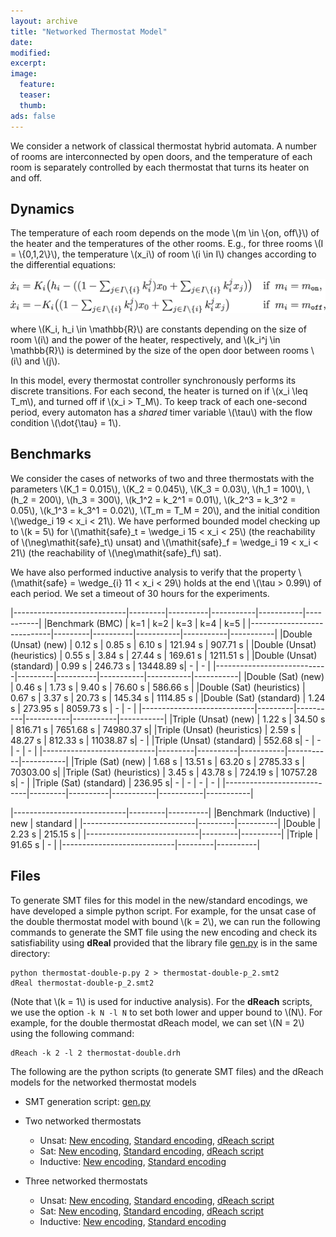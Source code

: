 ```yaml
---
layout: archive
title: "Networked Thermostat Model"
date:
modified:
excerpt:
image:
  feature:
  teaser:
  thumb:
ads: false
---
```



We consider a network of classical thermostat hybrid automata.
A number of rooms are interconnected by open doors,
and the temperature of each room is separately controlled by each thermostat
that turns its heater on and off.

## Dynamics

The temperature of each room depends on
the mode \\(m \in \\{on, off\\}\\) of the heater  and the temperatures of the other rooms.
E.g., for three rooms \\(I = \\{0,1,2\\}\\), 
the temperature \\(x_i\\) of room \\(i \in I\\)
changes according to the differential equations:

![Differential-equations](thermo.png)

where \\(K_i, h_i \in \mathbb{R}\\) are constants depending on
the size of room \\(i\\) and the power of the heater, respectively,
and \\(k_i^j \in \mathbb{R}\\) is determined by the size of the open door between rooms \\(i\\) and \\(j\\).


In this model,
every thermostat controller synchronously performs its discrete transitions.
For each second, 
the heater is turned on if \\(x_i \leq T_m\\),
and turned off if \\(x_i > T_M\\).
To keep track of each one-second period,
every automaton has a *shared* timer variable \\(\tau\\)
with the flow condition \\(\dot{\tau} = 1\\).


## Benchmarks

We consider the cases of networks of two and three thermostats
with the parameters
\\(K_1 = 0.015\\), 
\\(K_2 = 0.045\\), 
\\(K_3 = 0.03\\), 
\\(h_1 = 100\\),
\\(h_2 = 200\\),
\\(h_3 = 300\\),
\\(k_1^2 = k_2^1 = 0.01\\),
\\(k_2^3 = k_3^2 = 0.05\\),
\\(k_1^3 = k_3^1 = 0.02\\),
\\(T_m = T_M = 20\\),
and the initial condition \\(\wedge_i 19 < x_i < 21\\).
We have performed bounded model checking up to \\(k = 5\\)
for \\(\mathit{safe}_t = \wedge_i 15 < x_i < 25\\) 
(the reachability of \\(\neg\mathit{safe}_t\\) unsat)
and \\(\mathit{safe}_f = \wedge_i 19 < x_i < 21\\) 
(the reachability of \\(\neg\mathit{safe}_f\\) sat).

We have also performed 
inductive analysis 
to verify that the property \\(\mathit{safe} = \wedge_{i} 11 < x_i < 29\\)
holds at the end \\(\tau > 0.99\\) of each period.
We set a timeout of 30 hours for the experiments.



|----------------------------|---------|----------|-----------|-----------|-----------|
|Benchmark (BMC)             | k=1     | k=2      | k=3       | k=4       | k=5       |
|----------------------------|---------|----------|-----------|-----------|-----------|
|Double (Unsat) (new)        | 0.12 s  | 0.85 s   | 6.10 s    | 121.94 s  | 907.71 s  |
|Double (Unsat) (heuristics) | 0.55 s  | 3.84 s   | 27.44 s   | 169.61 s  | 1211.51 s |
|Double (Unsat) (standard)   | 0.99 s  | 246.73 s | 13448.89 s| -         | -         |
|----------------------------|---------|----------|-----------|-----------|-----------|
|Double (Sat)   (new)        | 0.46 s  | 1.73 s   | 9.40 s    | 76.60 s   | 586.66 s  |
|Double (Sat)   (heuristics) | 0.67 s  | 3.37 s   | 20.73 s   | 145.34 s  | 1114.85 s |
|Double (Sat)   (standard)   | 1.24 s  | 273.95 s | 8059.73 s | -         | -         |
|----------------------------|---------|----------|-----------|-----------|-----------|
|Triple (Unsat) (new)        | 1.22 s  | 34.50 s  | 816.71 s  | 7651.68 s | 74980.37 s|
|Triple (Unsat) (heuristics) | 2.59 s  | 48.27 s  | 812.33 s  | 11038.87 s| -         |
|Triple (Unsat) (standard)   | 552.68 s| -        | -         | -         | -         |
|----------------------------|---------|----------|-----------|-----------|-----------|
|Triple (Sat)   (new)        | 1.68 s  | 13.51 s  | 63.20 s   | 2785.33 s | 70303.00 s|
|Triple (Sat)   (heuristics) | 3.45 s  | 43.78 s  | 724.19 s  | 10757.28 s| -         |
|Triple (Sat)   (standard)   | 236.95 s| -        | -         | -         | -         |
|----------------------------|---------|----------|-----------|-----------|-----------|


|----------------------------|---------|----------|
|Benchmark (Inductive)       | new     | standard |
|----------------------------|---------|----------|
|Double                      | 2.23 s  | 215.15 s |
|----------------------------|---------|----------|
|Triple                      | 91.65 s | -        |
|----------------------------|---------|----------|



## Files

To generate SMT files for this model in the new/standard encodings, we have developed a simple python script.
For example, 
for the unsat case of the double thermostat model with bound \\(k = 2\\),
we can run the following commands to generate the SMT file using the new encoding and check its satisfiability using **dReal**
provided that the library file [gen.py](../gen.py) is in the same directory:

```
python thermostat-double-p.py 2 > thermostat-double-p_2.smt2
dReal thermostat-double-p_2.smt2
```

(Note that \\(k = 1\\) is used for inductive analysis).
For the **dReach** scripts, we use the option  `-k N -l N` to set both lower and upper bound to \\(N\\).
For example, for the double thermostat dReach model, we can set \\(N = 2\\) using the following command:

```
dReach -k 2 -l 2 thermostat-double.drh
```

The following are the python scripts (to generate SMT files) and the dReach models for the 
networked thermostat models

* SMT generation script: [gen.py](../gen.py)
* Two networked thermostats
    * Unsat:  [New encoding](thermostat-double-p.py),
              [Standard encoding](thermostat-double.py), 
              [dReach script](thermostat-double.drh)
    * Sat:    [New encoding](thermostat-double-p-sat.py),
              [Standard encoding](thermostat-double-sat.py), 
              [dReach script](thermostat-double-sat.drh)
    * Inductive: [New encoding](thermostat-double-ind-p.py),
                 [Standard encoding](thermostat-double-ind.py)

* Three networked thermostats
    * Unsat:  [New encoding](thermostat-triple-p.py),
              [Standard encoding](thermostat-triple.py), 
              [dReach script](thermostat-triple.drh)
    * Sat:    [New encoding](thermostat-triple-p-sat.py),
              [Standard encoding](thermostat-triple-sat.py), 
              [dReach script](thermostat-triple-sat.drh)
    * Inductive: [New encoding](thermostat-triple-ind-p.py),
                 [Standard encoding](thermostat-triple-ind.py)


